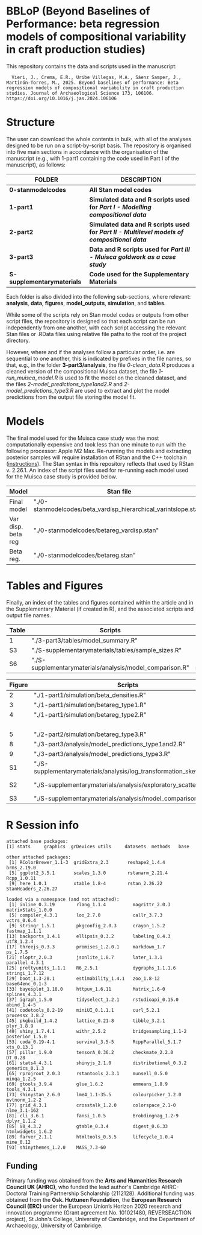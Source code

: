 # BBLoP (Beyond Baselines of Performance: beta regression models of compositional variability in craft production studies)

This repository contains the data and scripts used in the manuscript:

```         
  Vieri, J., Crema, E.R., Uribe Villegas, M.A., Sáenz Samper, J., Martinón-Torres, M., 2025. Beyond baselines of performance: Beta regression models of compositional variability in craft production studies. Journal of Archaeological Science 173, 106106. https://doi.org/10.1016/j.jas.2024.106106

```

# Structure

The user can download the whole contents in bulk, with all of the analyses designed to be run on a script-by-script basis. The repository is organised into five main sections in accordance with the organisation of the manuscript (e.g., with 1-part1 containing the code used in Part I of the manuscript), as follows:

| FOLDER                                 | DESCRIPTION                                                                                   |
|----------------------------------------|--------------------------|
| **0-stanmodelcodes**                   | **All Stan model codes**                                                                      |
| **1-part1**                            | **Simulated data and R scripts used for *Part I - Modelling compositional data***             |
| **2-part2**                            | **Simulated data and R scripts used for *Part II - Multilevel models of compositional data*** |
| **3-part3**                            | **Data and R scripts used for *Part III - Muisca goldwork as a case study***                  |
| **S-supplementarymaterials**           | **Code used for the Supplementary Materials**                                                   |


Each folder is also divided into the following sub-sections, where relevant: **analysis**, **data**, **figures**, **model_outputs**, **simulation**, and **tables**.

While some of the scripts rely on Stan model codes or outputs from other script files, the repository is designed so that each script can be run independently from one another, with each script accessing the relevant Stan files or .RData files using relative file paths to the root of the project directory.

However, where and if the analyses follow a particular order, i.e. are sequential to one another, this is indicated by prefixes in the file names, so that, e.g., in the folder **3-part3/analysis**, the file _0-clean_data.R_ produces a cleaned version of the compositional Muisca dataset, the file _1-run_muisca_model.R_ is used to fit the model on the cleaned dataset, and the files _2-model_predictions_type1and2.R_ and _2-model_predictions_type3.R_ are used to extract and plot the model predictions from the output file storing the model fit.

# Models

The final model used for the Muisca case study was the most computationally expensive and took less than one minute to run with the following processor: Apple M2 Max. Re-running the models and extracting posterior samples will require installation of RStan and the C++ toolchain ([instructions](https://github.com/stan-dev/rstan/wiki/RStan-Getting-Started)). The Stan syntax in this repository reflects that used by RStan v. 2.26.1. An index of the script files used for re-running each model used for the Muisca case study is provided below.

| Model                | Stan file                                                             | R Script                                                          | Model output                      | Model output file                    |
| -------------------------- | --------------------------------------------------------------- | ----------------------------------------------------------------- | --------------------------------- | ------------------------------------ |
| Final model                | "./0-stanmodelcodes/beta_vardisp_hierarchical_varintslope.stan" | "./5-part_2-modelling/muisca_aginau_models/run_aginau_models.R"   | "fit_muisca_aginau_multi"         | "aginau_model.RData"                 |
| Var disp. beta reg         |  "./0-stanmodelcodes/betareg_vardisp.stan"                      | "./S-supplementarymaterials/analysis/run_models_for_comparison.R" | "fit_muisca_aginau_beta_vardisp"  | "aginau_model1_for_comparison.RData" |
| Beta reg.                  |  "./0-stanmodelcodes/betareg.stan"                              | "./S-supplementarymaterials/analysis/run_models_for_comparison.R" | "fit_muisca_aginau_beta_novardisp"| "aginau_model2_for_comparison.RData" |


# Tables and Figures

Finally, an index of the tables and figures contained within the article and in the Supplementary Material (if created in R), and the associated scripts and output file names.

| Table               | Scripts                                                     | Output files                                                  |
|---------------------|-------------------------------------------------------------|---------------------------------------------------------------|
| 1                   |  "./3-part3/tables/model_summary.R"                         | "./3-part3/tables/summary_post.csv"                           |
| S3                  |  "./S-supplementarymaterials/tables/sample_sizes.R"         |"./S-supplementarymaterials/tables/sample_sizes.csv"           |
| S6                  |  "./S-supplementarymaterials/analysis/model_comparison.R"   | "./S-supplementarymaterials/tables/loo_model_comparison.csv"  |



| Figure       | Scripts                                                                   | Output files                                                       |
|--------------|---------------------------------------------------------------------------|--------------------------------------------------------------------|
| 2            |  "./1-part1/simulation/beta_densities.R"                                  | "./1-part1/figures/beta_densities.png"                             |
| 3            |  "./1-part1/simulation/betareg_type1.R"                                   | "./1-part1/figures/simulated_model_performance.png"                |
| 4            |  "./1-part1/simulation/betareg_type2.R"                                   | "./1-part1/figures/sim_comp_pred[...].png"                         |
|              |                                                                           | "./1-part1/figures/sim_comp_SD_pred[...].png"                      |
| 5            |  "./2-part2/simulation/betareg_type3.R"                                   | "./2-part2/figures/"simulated_multi.png"                           |
| 8            |  "./3-part3/analysis/model_predictions_type1and2.R"                       | "./3-part3/figures/"aginau_vol.png"                                |
| 9            |   "./3-part3/analysis/model_predictions_type3.R"                          | "./3-part3/figures/"aginau_mun.png"                            |
| S1           |   "./S-supplementarymaterials/analysis/log_transformation_skewness.R"     | "./S-supplementarymaterials/figures/"log_skewness.png"             |
| S2           |   "./S-supplementarymaterials/analysis/exploratory_scatterplot.R"         | "./S-supplementarymaterials/figures/"exploratory_muisca_aginau.png"|
| S3           |   "./S-supplementarymaterials/analysis/model_comparison.R"                | "./S-supplementarymaterials/figures/"aginau_model_comp.png"        |

# R Session info

```
attached base packages:
[1] stats     graphics  grDevices utils     datasets  methods   base     

other attached packages:
 [1] RColorBrewer_1.1-3  gridExtra_2.3       reshape2_1.4.4      brms_2.19.0        
 [5] ggplot2_3.5.1       scales_1.3.0        rstanarm_2.21.4     Rcpp_1.0.11        
 [9] here_1.0.1          xtable_1.8-4        rstan_2.26.22       StanHeaders_2.26.27

loaded via a namespace (and not attached):
 [1] inline_0.3.19        rlang_1.1.4          magrittr_2.0.3       matrixStats_1.0.0   
 [5] compiler_4.3.1       loo_2.7.0            callr_3.7.3          vctrs_0.6.4         
 [9] stringr_1.5.1        pkgconfig_2.0.3      crayon_1.5.2         fastmap_1.1.1       
[13] backports_1.4.1      ellipsis_0.3.2       labeling_0.4.3       utf8_1.2.4          
[17] threejs_0.3.3        promises_1.2.0.1     markdown_1.7         ps_1.7.5            
[21] nloptr_2.0.3         jsonlite_1.8.7       later_1.3.1          parallel_4.3.1      
[25] prettyunits_1.1.1    R6_2.5.1             dygraphs_1.1.1.6     stringi_1.7.12      
[29] boot_1.3-28.1        estimability_1.4.1   zoo_1.8-12           base64enc_0.1-3     
[33] bayesplot_1.10.0     httpuv_1.6.11        Matrix_1.6-0         splines_4.3.1       
[37] igraph_1.5.0         tidyselect_1.2.1     rstudioapi_0.15.0    abind_1.4-5         
[41] codetools_0.2-19     miniUI_0.1.1.1       curl_5.2.1           processx_3.8.2      
[45] pkgbuild_1.4.2       lattice_0.21-8       tibble_3.2.1         plyr_1.8.9          
[49] shiny_1.7.4.1        withr_2.5.2          bridgesampling_1.1-2 posterior_1.5.0     
[53] coda_0.19-4.1        survival_3.5-5       RcppParallel_5.1.7   xts_0.13.1          
[57] pillar_1.9.0         tensorA_0.36.2       checkmate_2.2.0      DT_0.28             
[61] stats4_4.3.1         shinyjs_2.1.0        distributional_0.3.2 generics_0.1.3      
[65] rprojroot_2.0.3      rstantools_2.3.1     munsell_0.5.0        minqa_1.2.5         
[69] gtools_3.9.4         glue_1.6.2           emmeans_1.8.9        tools_4.3.1         
[73] shinystan_2.6.0      lme4_1.1-35.5        colourpicker_1.2.0   mvtnorm_1.2-2       
[77] grid_4.3.1           crosstalk_1.2.0      colorspace_2.1-0     nlme_3.1-162        
[81] cli_3.6.1            fansi_1.0.5          Brobdingnag_1.2-9    dplyr_1.1.2         
[85] V8_4.3.2             gtable_0.3.4         digest_0.6.33        htmlwidgets_1.6.2   
[89] farver_2.1.1         htmltools_0.5.5      lifecycle_1.0.4      mime_0.12           
[93] shinythemes_1.2.0    MASS_7.3-60 
```


## Funding

Primary funding was obtained from the **Arts and Humanities Research Council UK (AHRC)**, who funded the lead author's Cambridge AHRC-Doctoral Training Partnership Scholarship (2112128). Additional funding was obtained from the **Osk. Huttunen Foundation**, the **European Research Council (ERC)** under the European Union’s Horizon 2020 research and innovation programme (Grant agreement No. 101021480, REVERSEACTION project), St John's College, University of Cambridge, and the Department of Archaeology, University of Cambridge.
